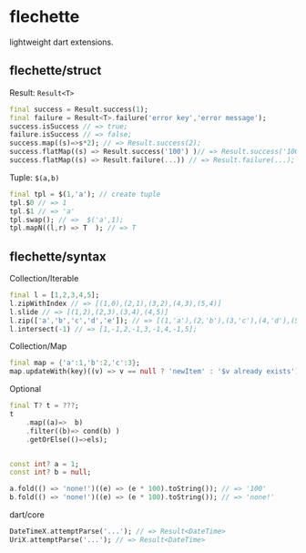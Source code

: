 # flechette

lightweight dart extensions.


## flechette/struct

Result: `Result<T>`

```dart
final success = Result.success(1);
final failure = Result<T>.failure('error key','error message');
success.isSuccess // => true;
failure.isSuccess // => false;
success.map((s)=>s*2); // => Result.success(2);
success.flatMap((s) => Result.success('100') )// => Result.success('100');
success.flatMap((s) => Result.failure(...)) // => Result.failure(...);
```

Tuple: `$(a,b)` 

```dart
final tpl = $(1,'a'); // create tuple
tpl.$0 // => 1
tpl.$1 // => 'a'
tpl.swap(); // =>  $('a',1);
tpl.mapN((l,r) => T  ); // => T
```


## flechette/syntax

Collection/Iterable

```dart
final l = [1,2,3,4,5];
l.zipWithIndex // => [(1,0),(2,1),(3,2),(4,3),(5,4)]
l.slide // => [(1,2),(2,3),(3,4),(4,5)]
l.zip(['a','b','c','d','e']); // => [(1,'a'),(2,'b'),(3,'c'),(4,'d'),(5,'e')]
l.intersect(-1) // => [1,-1,2,-1,3,-1,4,-1,5];
```


Collection/Map

```dart
final map = {'a':1,'b':2,'c':3};
map.updateWith(key)((v) => v == null ? 'newItem' : '$v already exists');
```

Optional

```dart
final T? t = ???;
t
    .map((a)=>  b)
    .filter((b)=> cond(b) )
    .getOrElse(()=>els);


const int? a = 1;
const int? b = null;

a.fold(() => 'none!')((e) => (e * 100).toString()); // => '100'
b.fold(() => 'none!')((e) => (e * 100).toString()); // => 'none!'
```

dart/core

```dart
DateTimeX.attemptParse('...'); // => Result<DateTime>
UriX.attemptParse('...'); // => Result<DateTime>
```